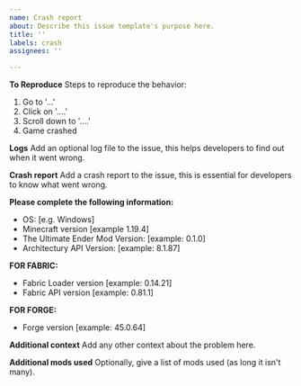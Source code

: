 ```yaml
---
name: Crash report
about: Describe this issue template's purpose here.
title: ''
labels: crash
assignees: ''

---
```


**To Reproduce**
Steps to reproduce the behavior:
1. Go to '...'
2. Click on '....'
3. Scroll down to '....'
4. Game crashed

**Logs**
Add an optional log file to the issue, this helps developers to find out when it went wrong.

**Crash report**
Add a crash report to the issue, this is essential for developers to know what went wrong.

**Please complete the following information:**
 - OS: [e.g. Windows]
 - Minecraft version [example 1.19.4]
 - The Ultimate Ender Mod Version: [example: 0.1.0]
 - Architectury API Version: [example: 8.1.87]

**FOR FABRIC:**
 - Fabric Loader version [example: 0.14.21]
 - Fabric API version [example: 0.81.1]

**FOR FORGE:**
 - Forge version [example: 45.0.64]

**Additional context**
Add any other context about the problem here.

**Additional mods used**
Optionally, give a list of mods used (as long it isn't many).
